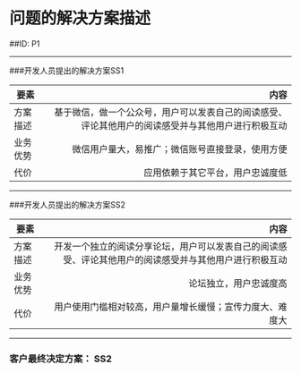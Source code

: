 # 问题的解决方案描述

##ID: P1







---



###开发人员提出的解决方案SS1



| 要素 | 内容 |
| --- | ---: |
| 方案描述 | 基于微信，做一个公众号，用户可以发表自己的阅读感受、评论其他用户的阅读感受并与其他用户进行积极互动 |
| 业务优势 | 微信用户量大，易推广；微信账号直接登录，使用方便 |
| 代价 | 应用依赖于其它平台，用户忠诚度低 |







---





###开发人员提出的解决方案SS2



| 要素 | 内容 |
| --- | ---: |
| 方案描述 | 开发一个独立的阅读分享论坛，用户可以发表自己的阅读感受、评论其他用户的阅读感受并与其他用户进行积极互动 |
| 业务优势 | 论坛独立，用户忠诚度高 |
| 代价 | 用户使用门槛相对较高，用户量增长缓慢；宣传力度大、难度大 |









---





### 客户最终决定方案： SS2




